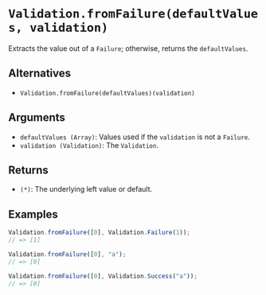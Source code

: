 # `Validation.fromFailure(defaultValues, validation)`

Extracts the value out of a `Failure`; otherwise, returns the `defaultValues`.

## Alternatives

* `Validation.fromFailure(defaultValues)(validation)`

## Arguments

* `defaultValues (Array)`: Values used if the `validation` is not a `Failure`.
* `validation (Validation)`: The `Validation`.

## Returns

* `(*)`: The underlying left value or default.

## Examples

```javascript
Validation.fromFailure([0], Validation.Failure(1));
// => [1]

Validation.fromFailure([0], "a");
// => [0]

Validation.fromFailure([0], Validation.Success("a"));
// => [0]
```
